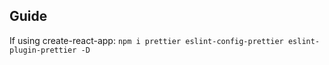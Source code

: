 ## Guide

If using create-react-app:
`npm i prettier eslint-config-prettier eslint-plugin-prettier -D`
